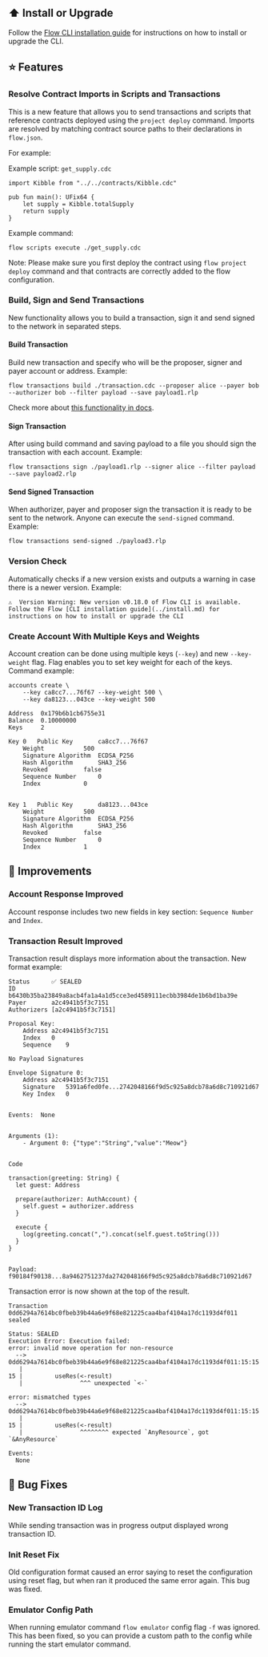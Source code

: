 ## ⬆️ Install or Upgrade

Follow the [Flow CLI installation guide](../install.md) for instructions on how to install or upgrade the CLI.

## ⭐ Features

### Resolve Contract Imports in Scripts and Transactions
This is a new feature that allows you to send transactions and scripts that reference 
contracts deployed using the `project deploy` command. Imports are resolved 
by matching contract source paths to their declarations in `flow.json`.

For example:

Example script: `get_supply.cdc`
```
import Kibble from "../../contracts/Kibble.cdc"

pub fun main(): UFix64 {
    let supply = Kibble.totalSupply
    return supply
}

```

Example command:
```
flow scripts execute ./get_supply.cdc
```

Note: Please make sure you first deploy the contract using `flow project deploy` 
command and that contracts are correctly added to the flow configuration.


### Build, Sign and Send Transactions
New functionality allows you to build a transaction, sign it 
and send signed to the network in separated steps. 

#### Build Transaction
Build new transaction and specify who will be the proposer, signer and payer account 
or address. Example:

```
flow transactions build ./transaction.cdc --proposer alice --payer bob --authorizer bob --filter payload --save payload1.rlp
```

Check more about [this functionality in docs](../build-transactions.md).

#### Sign Transaction
After using build command and saving payload to a file you should sign the transaction 
with each account. Example:

```
flow transactions sign ./payload1.rlp --signer alice --filter payload --save payload2.rlp 
```

#### Send Signed Transaction
When authorizer, payer and proposer sign the transaction it is ready to be 
sent to the network. Anyone can execute the `send-signed` command. Example:

```
flow transactions send-signed ./payload3.rlp
```

### Version Check
Automatically checks if a new version exists and outputs a warning in case there 
is a newer version. Example:
```
⚠️  Version Warning: New version v0.18.0 of Flow CLI is available.
Follow the Flow [CLI installation guide](../install.md) for instructions on how to install or upgrade the CLI
```


### Create Account With Multiple Keys and Weights
Account creation can be done using multiple keys (`--key`) and new `--key-weight` 
flag. Flag enables you to set key weight for each of the keys. Command example: 
```
accounts create \
    --key ca8cc7...76f67 --key-weight 500 \
    --key da8123...043ce --key-weight 500

Address	 0x179b6b1cb6755e31
Balance	 0.10000000
Keys	 2

Key 0	Public Key		 ca8cc7...76f67
	Weight			 500
	Signature Algorithm	 ECDSA_P256
	Hash Algorithm		 SHA3_256
	Revoked 		 false
	Sequence Number 	 0
	Index 			 0


Key 1	Public Key		 da8123...043ce
	Weight			 500
	Signature Algorithm	 ECDSA_P256
	Hash Algorithm		 SHA3_256
	Revoked 		 false
	Sequence Number 	 0
	Index 			 1

```

## 🎉 Improvements

### Account Response Improved
Account response includes two new fields in key section: `Sequence Number` and `Index`.

### Transaction Result Improved
Transaction result displays more information about the transaction. New format example:

```
Status		✅ SEALED
ID		b6430b35ba23849a8acb4fa1a4a1d5cce3ed4589111ecbb3984de1b6bd1ba39e
Payer		a2c4941b5f3c7151
Authorizers	[a2c4941b5f3c7151]

Proposal Key:	
    Address	a2c4941b5f3c7151
    Index	0
    Sequence	9

No Payload Signatures

Envelope Signature 0:
    Address	a2c4941b5f3c7151
    Signature	5391a6fed0fe...2742048166f9d5c925a8dcb78a6d8c710921d67
    Key Index	0


Events:	 None


Arguments (1):
    - Argument 0: {"type":"String","value":"Meow"}


Code

transaction(greeting: String) {
  let guest: Address

  prepare(authorizer: AuthAccount) {
    self.guest = authorizer.address
  }

  execute {
    log(greeting.concat(",").concat(self.guest.toString()))
  }
}


Payload:
f90184f90138...8a9462751237da2742048166f9d5c925a8dcb78a6d8c710921d67
```

Transaction error is now shown at the top of the result.
```
Transaction 0dd6294a7614bc0fbeb39b44a6e9f68e821225caa4baf4104a17dc1193d4f011 sealed

Status: SEALED
Execution Error: Execution failed:
error: invalid move operation for non-resource
  --> 0dd6294a7614bc0fbeb39b44a6e9f68e821225caa4baf4104a17dc1193d4f011:15:15
   |
15 |         useRes(<-result)
   |                ^^^ unexpected `<-`

error: mismatched types
  --> 0dd6294a7614bc0fbeb39b44a6e9f68e821225caa4baf4104a17dc1193d4f011:15:15
   |
15 |         useRes(<-result)
   |                ^^^^^^^^ expected `AnyResource`, got `&AnyResource`

Events:
  None
```

## 🐞 Bug Fixes

### New Transaction ID Log
While sending transaction was in progress output displayed wrong transaction ID.

### Init Reset Fix
Old configuration format caused an error saying to reset the 
configuration using reset flag, but when ran it produced the same error again. 
This bug was fixed.

### Emulator Config Path
When running emulator command `flow emulator` config flag `-f` was ignored. 
This has been fixed, so you can provide a custom path to the config while running 
the start emulator command.
